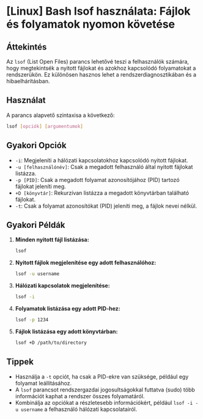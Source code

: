 # [Linux] Bash lsof használata: Fájlok és folyamatok nyomon követése

## Áttekintés
Az `lsof` (List Open Files) parancs lehetővé teszi a felhasználók számára, hogy megtekintsék a nyitott fájlokat és azokhoz kapcsolódó folyamatokat a rendszerükön. Ez különösen hasznos lehet a rendszerdiagnosztikában és a hibaelhárításban.

## Használat
A parancs alapvető szintaxisa a következő:

```bash
lsof [opciók] [argumentumok]
```

## Gyakori Opciók
- `-i`: Megjeleníti a hálózati kapcsolatokhoz kapcsolódó nyitott fájlokat.
- `-u [felhasználónév]`: Csak a megadott felhasználó által nyitott fájlokat listázza.
- `-p [PID]`: Csak a megadott folyamat azonosítójához (PID) tartozó fájlokat jeleníti meg.
- `+D [könyvtár]`: Rekurzívan listázza a megadott könyvtárban található fájlokat.
- `-t`: Csak a folyamat azonosítókat (PID) jeleníti meg, a fájlok nevei nélkül.

## Gyakori Példák
1. **Minden nyitott fájl listázása:**
   ```bash
   lsof
   ```

2. **Nyitott fájlok megjelenítése egy adott felhasználóhoz:**
   ```bash
   lsof -u username
   ```

3. **Hálózati kapcsolatok megjelenítése:**
   ```bash
   lsof -i
   ```

4. **Folyamatok listázása egy adott PID-hez:**
   ```bash
   lsof -p 1234
   ```

5. **Fájlok listázása egy adott könyvtárban:**
   ```bash
   lsof +D /path/to/directory
   ```

## Tippek
- Használja a `-t` opciót, ha csak a PID-ekre van szüksége, például egy folyamat leállításához.
- A `lsof` parancsot rendszergazdai jogosultságokkal futtatva (sudo) több információt kaphat a rendszer összes folyamatáról.
- Kombinálja az opciókat a részletesebb információkért, például `lsof -i -u username` a felhasználó hálózati kapcsolatairól.